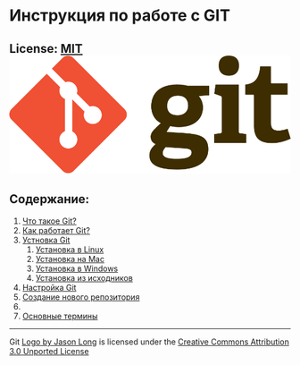 # **Инструкция по работе с GIT**

License: [MIT](./license.md)
![](./assets/Git-Logo-2Color.png)
---
## Содержание:
1. [Что такое Git?](./1.md)
1. [Как работает Git?](./2.md)
1. [Устновка Git](./3.md)
    1. [Установка в Linux](./3.md#установка-в-linux)
    1. [Установка на Mac](./3.md#установка-на-mac)
    1. [Установка в Windows](./3.md#установка-в-windows)
    1. [Установка из исходников](./3#установка-из-исходников)
1. [Настройка Git](./4.md)
1. [Создание нового репозитория](./5.md)
1.
1. [Основные термины](./6.md)

---

Git [Logo by Jason Long](https://git-scm.com/downloads/logos) is licensed under the [Creative Commons Attribution 3.0 Unported License](https://creativecommons.org/licenses/by/3.0/) 
